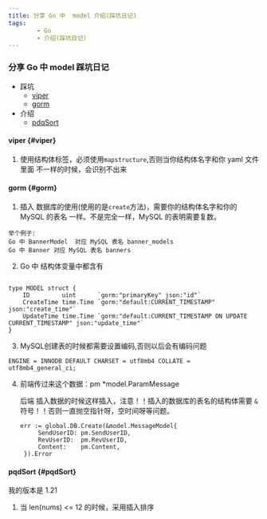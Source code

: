 ```yaml
---
title: 分享 Go 中  model 介绍(踩坑日记)
tags:
        - Go
        - 介绍(踩坑日记)
---
```


### 分享 Go 中  model 踩坑日记
- 踩坑
  - [viper](#viper)
  - [gorm](#gorm)
- 介绍
  - [pdqSort](#pdqSort)



#### viper {#viper}

1. 使用结构体标签，必须使用`mapstructure`,否则当你结构体名字和你 yaml 文件里面 不一样的时候，会识别不出来

#### gorm {#gorm}

1. 插入 数据库的使用(使用的是`create`方法)，需要你的结构体名字和你的 MySQL 的表名 一样。不是完全一样，MySQL 的表明需要复数。

```
举个例子:
Go 中 BannerModel  对应 MySQL 表名 banner_models
Go 中 Banner 对应 MySQL 表名 banners
```

2. Go 中 结构体变量中都含有

```

type MODEL struct {
	ID         uint      `gorm:"primaryKey" json:"id"`
	CreateTime time.Time `gorm:"default:CURRENT_TIMESTAMP" json:"create_time"`
	UpdateTime time.Time `gorm:"default:CURRENT_TIMESTAMP ON UPDATE CURRENT_TIMESTAMP" json:"update_time"`
}
```

3. MySQL创建表的时候都需要设置编码,否则以后会有编码问题

```
ENGINE = INNODB DEFAULT CHARSET = utf8mb4 COLLATE = utf8mb4_general_ci;
```

4. 前端传过来这个数据：pm *model.ParamMessage

   后端 插入数据的时候这样插入，注意！！插入的数据库的表名的结构体需要 `&`符号！！否则一直抛空指针呀，空时间呀等问题。

   ```
   err := global.DB.Create(&model.MessageModel{
   		SendUserID: pm.SendUserID,
   		RevUserID:  pm.RevUserID,
   		Content:    pm.Content,
   	}).Error
   ```

   







#### pqdSort {#pqdSort}

我的版本是 1.21
1. 当 len(nums) <= 12 的时候，采用插入排序

